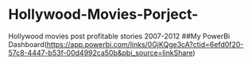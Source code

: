 # Hollywood-Movies-Porject-
Hollywood movies post profitable stories 2007-2012
##My PowerBi Dashboard(https://app.powerbi.com/links/0GjKQge3cA?ctid=6efd0f20-57c8-4447-b53f-00d4992ca50b&pbi_source=linkShare)
